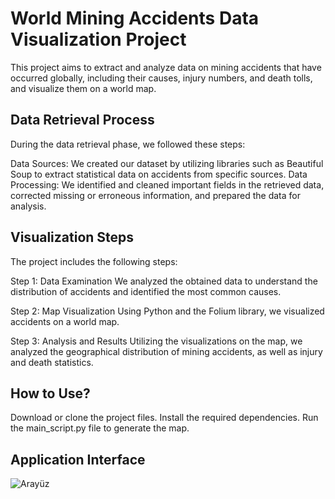 # World Mining Accidents Data Visualization Project

This project aims to extract and analyze data on mining accidents that have occurred globally, including their causes, injury numbers, and death tolls, and visualize them on a world map.
## Data Retrieval Process
During the data retrieval phase, we followed these steps:

Data Sources: We created our dataset by utilizing libraries such as Beautiful Soup to extract statistical data on accidents from specific sources.
Data Processing: We identified and cleaned important fields in the retrieved data, corrected missing or erroneous information, and prepared the data for analysis.

## Visualization Steps
The project includes the following steps:

Step 1: Data Examination
We analyzed the obtained data to understand the distribution of accidents and identified the most common causes.

Step 2: Map Visualization
Using Python and the Folium library, we visualized accidents on a world map.

Step 3: Analysis and Results
Utilizing the visualizations on the map, we analyzed the geographical distribution of mining accidents, as well as injury and death statistics.

## How to Use?
Download or clone the project files.
Install the required dependencies.
Run the main_script.py file to generate the map.
## Application Interface
![Arayüz](dünya_maden.png)
